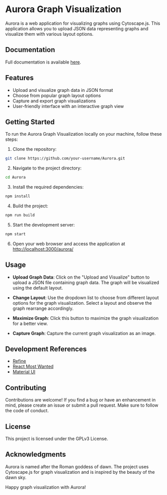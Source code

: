 # Aurora Graph Visualization

Aurora is a web application for visualizing graphs using Cytoscape.js.
This application allows you to upload JSON data representing graphs and visualize them with various layout options.

## Documentation

Full documentation is available [here](https://github.com/cauliyang/aurora/blob/main/examples/tutorial_of_aurora.pdf).

## Features

- Upload and visualize graph data in JSON format
- Choose from popular graph layout options
- Capture and export graph visualizations
- User-friendly interface with an interactive graph view

## Getting Started

To run the Aurora Graph Visualization locally on your machine, follow these steps:

1. Clone the repository:

  ```bash
  git clone https://github.com/your-username/Aurora.git
  ```

2. Navigate to the project directory:

  ```bash
  cd Aurora
  ```

3. Install the required dependencies:

  ```bash
  npm install
  ```

4. Build the project:

  ```bash
  npm run build
  ```

5. Start the development server:

  ```bash
  npm start
  ```

6. Open your web browser and access the application at <http://localhost:3000/aurora/>

## Usage

- **Upload Graph Data**: Click on the "Upload and Visualize" button to upload a JSON file containing graph data. The graph will be visualized using the default layout.

- **Change Layout**: Use the dropdown list to choose from different layout options for the graph visualization. Select a layout and observe the graph rearrange accordingly.

- **Maximize Graph**: Click this button to maximize the graph visualization for a better view.

- **Capture Graph**: Capture the current graph visualization as an image.

## Development References

- [Refine](https://github.com/refinedev/refine)
- [React Most Wanted](https://github.com/TarikHuber/react-most-wanted)
- [Material UI](https://github.com/mui/material-ui)

## Contributing

Contributions are welcome! If you find a bug or have an enhancement in mind, please create an issue or submit a pull request. Make sure to follow the code of conduct.

## License

This project is licensed under the GPLv3 License.

## Acknowledgments

Aurora is named after the Roman goddess of dawn. The project uses Cytoscape.js for graph visualization and is inspired by the beauty of the dawn sky.

Happy graph visualization with Aurora!
